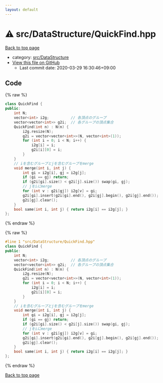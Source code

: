 ```yaml
---
layout: default
---
```


<!-- mathjax config similar to math.stackexchange -->
<script type="text/javascript" async
  src="https://cdnjs.cloudflare.com/ajax/libs/mathjax/2.7.5/MathJax.js?config=TeX-MML-AM_CHTML">
</script>
<script type="text/x-mathjax-config">
  MathJax.Hub.Config({
    TeX: { equationNumbers: { autoNumber: "AMS" }},
    tex2jax: {
      inlineMath: [ ['$','$'] ],
      processEscapes: true
    },
    "HTML-CSS": { matchFontHeight: false },
    displayAlign: "left",
    displayIndent: "2em"
  });
</script>

<script type="text/javascript" src="https://cdnjs.cloudflare.com/ajax/libs/jquery/3.4.1/jquery.min.js"></script>
<script src="https://cdn.jsdelivr.net/npm/jquery-balloon-js@1.1.2/jquery.balloon.min.js" integrity="sha256-ZEYs9VrgAeNuPvs15E39OsyOJaIkXEEt10fzxJ20+2I=" crossorigin="anonymous"></script>
<script type="text/javascript" src="../../../assets/js/copy-button.js"></script>
<link rel="stylesheet" href="../../../assets/css/copy-button.css" />


# :warning: src/DataStructure/QuickFind.hpp

<a href="../../../index.html">Back to top page</a>

* category: <a href="../../../index.html#e73c6b5872115ad0f2896f8e8476ef39">src/DataStructure</a>
* <a href="{{ site.github.repository_url }}/blob/master/src/DataStructure/QuickFind.hpp">View this file on GitHub</a>
    - Last commit date: 2020-03-29 16:30:46+09:00




## Code

<a id="unbundled"></a>
{% raw %}
```cpp
class QuickFind {
public:
    int N;
    vector<int> i2g;          // 各頂点のグループ
    vector<vector<int>> g2i;  // 各グループの頂点集合
    QuickFind(int n) : N(n) {
        i2g.resize(N);
        g2i = vector<vector<int>>(N, vector<int>(1));
        for (int i = 0; i < N; i++) {
            i2g[i] = i;
            g2i[i][0] = i;
        }
    }
    // iを含むグループとjを含むグループをmerge
    void merge(int i, int j) {
        int gi = i2g[i], gj = i2g[j];
        if (gi == gj) return;
        if (g2i[gi].size() < g2i[j].size()) swap(gi, gj);
        // jをiにmerge
        for (int v : g2i[gj]) i2g[v] = gi;
        g2i[gi].insert(g2i[gi].end(), g2i[gj].begin(), g2i[gj].end());
        g2i[gj].clear();
    }
    bool same(int i, int j) { return i2g[i] == i2g[j]; }
};

```
{% endraw %}

<a id="bundled"></a>
{% raw %}
```cpp
#line 1 "src/DataStructure/QuickFind.hpp"
class QuickFind {
public:
    int N;
    vector<int> i2g;          // 各頂点のグループ
    vector<vector<int>> g2i;  // 各グループの頂点集合
    QuickFind(int n) : N(n) {
        i2g.resize(N);
        g2i = vector<vector<int>>(N, vector<int>(1));
        for (int i = 0; i < N; i++) {
            i2g[i] = i;
            g2i[i][0] = i;
        }
    }
    // iを含むグループとjを含むグループをmerge
    void merge(int i, int j) {
        int gi = i2g[i], gj = i2g[j];
        if (gi == gj) return;
        if (g2i[gi].size() < g2i[j].size()) swap(gi, gj);
        // jをiにmerge
        for (int v : g2i[gj]) i2g[v] = gi;
        g2i[gi].insert(g2i[gi].end(), g2i[gj].begin(), g2i[gj].end());
        g2i[gj].clear();
    }
    bool same(int i, int j) { return i2g[i] == i2g[j]; }
};

```
{% endraw %}

<a href="../../../index.html">Back to top page</a>

